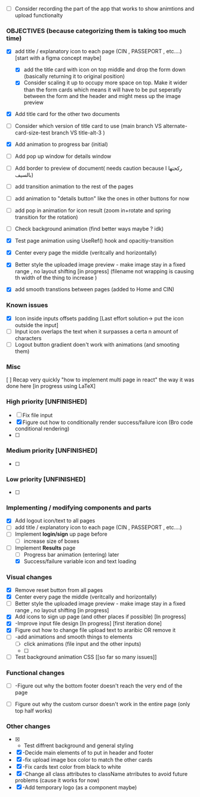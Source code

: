 - [ ] Consider recording the part of the app that works to show animtions and upload functionalty
### OBJECTIVES (because categorizing them is taking too much time)

- [x] add title / explanatory icon to each page (CIN , PASSEPORT  , etc....) [start with a figma concept maybe] 
	- [x]  add the title card with icon on top middle and drop the form down (basically returning it to original position)
	- [x] Consider scaling it up to occupy more space on top. Make it wider than the form cards which means it will have to be put seperatly between the form and the header and might mess up the image preview
- [x] Add title card for the other two documents
- [ ] Consider which version of title card to use (main branch VS alternate-card-size-test branch VS title-alt-3 )
- [x] Add animation to progress bar (initial)
- [ ] Add pop up window for details window
- [ ] Add border to preview of document( needs caution because I ركحتها بالسيف)
- [ ] add transition animation to the rest of the pages 
- [ ] add animation to "details button" like the ones in other buttons for now
- [ ] add pop in animation for icon result (zoom in+rotate and spring transition for the rotation)
- [ ] Check background animation (find better ways maybe ? idk)
- [x] Test page animation using UseRef() hook and opacitiy-transition
- [x] Center every page the middle (veritcally and horizontally)
- [x] Better style the uploaded image preview - make image stay in a fixed range , no layout shifting [in progress] (filename not wrapping is causing th width of the thing to increase )
- [x] add smooth transtions between pages (added to Home and CIN)


### Known issues
- [x] Icon inside inputs offsets padding  [Last effort solution-> put the icon outside the input] 
- [ ] Input icon overlaps the text when it surpasses a certa n amount of characters 
- [ ] Logout button gradient doen't work with animations (and smooting them)
### Misc
[ ] Recap very quickly "how to implement multi page in react" the way it was done here [in progress using LaTeX]
### High priority  [UNFINISHED]
- [ ] Fix file input 
- [x] Figure out how to conditionally render success/failure icon (Bro code  conditional rendering)
- [ ] 
###  Medium priority [UNFINISHED]
- [ ] 
### Low priority  [UNFINISHED]
- [ ] 
### Implementing / modifying components and parts
- [x] Add logout icon/text to all pages
- [ ] add title / explanatory icon to each page (CIN , PASSEPORT  , etc....)
- [ ] Implement **login/sign** up page before 
	- [ ] increase size of boxes
- [ ] Implement **Results** page
	- [ ] Progress bar animation (entering) later
	- [x]  Success/failure variable icon and text loading

### Visual changes
- [x] Remove reset button from all pages
- [x] Center every page the middle (veritcally and horizontally)
- [ ] Better style the uploaded image preview - make image stay in a fixed range , no layout shifting [in progress]
- [x] Add icons to sign up page (and other places if possible) [In progress]
- [x] -Improve input file design [In progress] [first iteration done]
- [x]  Figure out how to change file upload text to araribic OR remove it
- [ ] -add animations and smooth things to elements
	- [ ] click animations (file input and the other inputs)
	- [ ] 
- [ ] Test background animation CSS [[so far so many issues]]
### Functional changes
- [ ] -Figure out why the bottom footer doesn't reach the very end of the page
- [ ] Figure out why the custom cursor doesn't work in the entire page (only top half works)


### Other changes

- [x] - Test diffrent background and general styling 
- [x] -Decide main elements of to put in header and footer
- [x] -fix upload image box color to match the other cards
- [x] -Fix cards text color from black to white
- [x] -Change all class attributes to className atrributes to avoid future problems (cause it works for now)
- [x] -Add temporary logo (as a component maybe)
